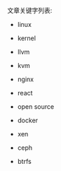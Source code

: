 
文章关键字列表:


* linux

* kernel

* llvm

* kvm

* nginx

* react

* open source

* docker

* xen
* ceph
* btrfs

